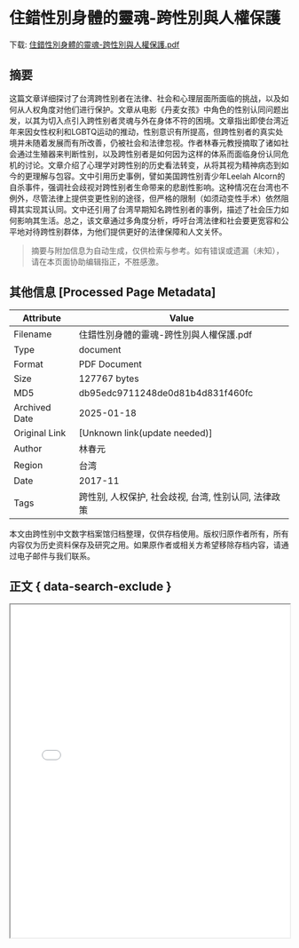 # 住錯性別身體的靈魂-跨性別與人權保護

<!-- tcd_download_link -->
下载: <a href="../住錯性別身體的靈魂-跨性別與人權保護.pdf" download>住錯性別身體的靈魂-跨性別與人權保護.pdf</a>
<!-- tcd_download_link_end -->

## 摘要

<!-- tcd_abstract -->
这篇文章详细探讨了台湾跨性别者在法律、社会和心理层面所面临的挑战，以及如何从人权角度对他们进行保护。文章从电影《丹麦女孩》中角色的性别认同问题出发，以其为切入点引入跨性别者灵魂与外在身体不符的困境。文章指出即使台湾近年来因女性权利和LGBTQ运动的推动，性别意识有所提高，但跨性别者的真实处境并未随着发展而有所改善，仍被社会和法律忽视。作者林春元教授摘取了诸如社会通过生殖器来判断性别，以及跨性别者是如何因为这样的体系而面临身份认同危机的讨论。文章介绍了心理学对跨性别的历史看法转变，从将其视为精神病态到如今的更理解与包容。文中引用历史事例，譬如美国跨性别青少年Leelah Alcorn的自杀事件，强调社会歧视对跨性别者生命带来的悲剧性影响。这种情况在台湾也不例外，尽管法律上提供变更性别的途径，但严格的限制（如须动变性手术）依然阻碍其实现其认同。文中还引用了台湾早期知名跨性别者的事例，描述了社会压力如何影响其生活。总之，该文章通过多角度分析，呼吁台湾法律和社会要更宽容和公平地对待跨性别群体，为他们提供更好的法律保障和人文关怀。

<!-- tcd_abstract_end -->

> 摘要与附加信息为自动生成，仅供检索与参考。如有错误或遗漏（未知），请在本页面协助编辑指正，不胜感激。

## 其他信息 [Processed Page Metadata]

| Attribute       | Value                                  |
|-----------------|----------------------------------------|
| Filename        | 住錯性別身體的靈魂-跨性別與人權保護.pdf                             |
| Type            | document                                 |
| Format          | PDF Document                               |
| Size            | 127767 bytes                           |
| MD5             | db95edc9711248de0d81b4d831f460fc                                  |
| Archived Date   | 2025-01-18                             |
| Original Link   | [Unknown link(update needed)]                         |
| Author          | 林春元                               |
| Region          | 台湾                               |
| Date            | 2017-11                                 |
| Tags            | 跨性别, 人权保护, 社会歧视, 台湾, 性别认同, 法律政策                                 |

本文由跨性别中文数字档案馆归档整理，仅供存档使用。版权归原作者所有，所有内容仅为历史资料保存及研究之用。如果原作者或相关方希望移除存档内容，请通过电子邮件与我们联系。

## 正文 { data-search-exclude }

<!-- tcd_main_text -->
<iframe src="../住錯性別身體的靈魂-跨性別與人權保護.pdf" width="100%" height="600px">
    <p>无法显示PDF，请下载查看。</p>
</iframe>
<!-- tcd_main_text_end -->


